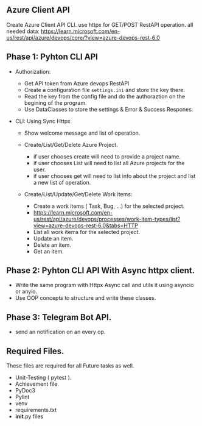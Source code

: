 
Azure Client API 
--

Create Azure Client API CLI.
use httpx for GET/POST RestAPI operation.
all needed data: https://learn.microsoft.com/en-us/rest/api/azure/devops/core/?view=azure-devops-rest-6.0


Phase 1: Pyhton CLI API
--

* Authorization:
  * Get API token from Azure devops RestAPI
  * Create a configuration file `settings.ini` and store the key there.
  * Read the key from the config file and do the authoraztion on the begining of the program.
  * Use DataClasses to store the settings & Error & Success Respones.

* CLI: Using Sync Httpx
  * Show welcome message and list of operation. 
  * Create/List/Get/Delete Azure Project.
    * if user chooses create will need to provide a project name.
    * if user chooses List will need to list all Azure projects for the user.
    * if user chooses get will need to list info about the project and list a new list of operation.
  
  * Create/List/Update/Get/Delete Work items:
    * Create a work items ( Task, Bug, ...) for the selected project.
    * https://learn.microsoft.com/en-us/rest/api/azure/devops/processes/work-item-types/list?view=azure-devops-rest-6.0&tabs=HTTP
    * List all work items for the selected project.
    * Update an item.
    * Delete an item.
    * Get an item.


Phase 2: Pyhton CLI API With Async httpx client.
--

  * Write the same program with Httpx Async call and utils it using asyncio or anyio.
  * Use OOP concepts to structure and write these classes.

Phase 3: Telegram Bot API.
--

* send an notification on an every op.

Required Files.
-- 
These files are required for all Future tasks as well.

* Unit-Testing ( pytest ).
* Achievement file.
* PyDoc3
* Pylint
* venv
* requirements.txt
* __init__.py files


